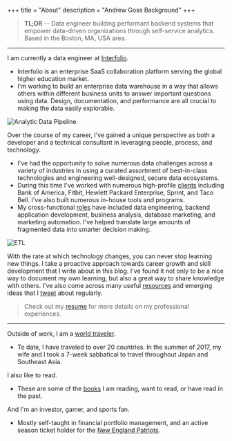 +++
title = "About"
description = "Andrew Goss Background"
+++
> <b>TL;DR</b> -- Data engineer building performant backend systems that empower data-driven organizations through self-service analytics. Based in the Boston, MA, USA area.

<hr>

I am currently a data engineer at <a href="https://www.interfolio.com" target="_blank">Interfolio</a>.

* Interfolio is an enterprise SaaS collaboration platform serving the global higher education market.
* I'm working to build an enterprise data warehouse in a way that allows others within different business units to answer important questions using data. Design, documentation, and performance are all crucial to making the data easily explorable.

![Analytic Data Pipeline](/img/data_pipeline.png "Analytic Data Pipeline")

Over the course of my career, I've gained a unique perspective as both a developer and a technical consultant in leveraging people, process, and technology.

* I've had the opportunity to solve numerous data challenges across a variety of industries in using a curated assortment of best-in-class technologies and engineering well-designed, secure data ecosystems.
* During this time I've worked with numerous high-profile <a href="/resume/#clients_served">clients</a> including Bank of America, Fitbit, Hewlett Packard Enterprise, Sprint, and Taco Bell. I've also built numerous in-house tools and programs.
* My cross-functional <a href="/resume/#work_experience">roles</a> have included data engineering, backend application development, business analysis, database marketing, and marketing automation. I've helped translate large amounts of fragmented data into smarter decision making.

![ETL](/img/etl.png "ETL")

With the rate at which technology changes, you can never stop learning new things. I take a proactive approach towards career growth and skill development that I write about in this blog. I've found it not only to be a nice way to document my own learning, but also a great way to share knowledge with others. I've also come across many useful <a href="/resources">resources</a> and emerging ideas that I <a href="https://twitter.com/andrewrgoss" target="_blank">tweet</a> about regularly.

> Check out my <a href="/resume">resume</a> for more details on my professional experiences.

<hr>

Outside of work, I am a <a href="/travel">world traveler</a>.

* To date, I have traveled to over 20 countries. In the summer of 2017, my wife and I took a 7-week sabbatical to travel throughout Japan and Southeast Asia.

I also like to read.

* These are some of the <a href="/books">books</a> I am reading, want to read, or have read in the past.

And I'm an investor, gamer, and sports fan.

* Mostly self-taught in financial portfolio management, and an active season ticket holder for the <a href="https://www.patriots.com" target=_>New England Patriots</a>.